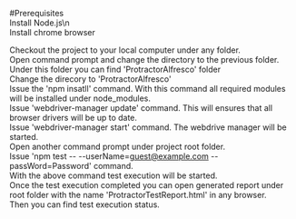 #Prerequisites<br/>
Install Node.js\n<br/>
Install chrome browser<br/>

Checkout the project to your local computer under any folder.<br/>
Open command prompt and change the directory to the previous folder.<br/>
Under this folder you can find 'ProtractorAlfresco' folder<br/>
Change the direcory to 'ProtractorAlfresco'<br/>
Issue the 'npm insatll' command. With this command all required modules will be installed under node_modules.<br/>
Issue 'webdriver-manager update' command. This will ensures that all browser drivers will be up to date.<br/>
Issue 'webdriver-manager start'  command. The webdrive manager will be started.<br/>
Open another command prompt under project root folder.<br/>
Issue 'npm test -- --userName=guest@example.com --passWord=Password' command.<br/>
With the above command test execution will be started.<br/>
Once the test execution completed you can open generated report under root folder with the name 'ProtractorTestReport.html' in any browser.<br/>
Then you can find test execution status.<br/>
